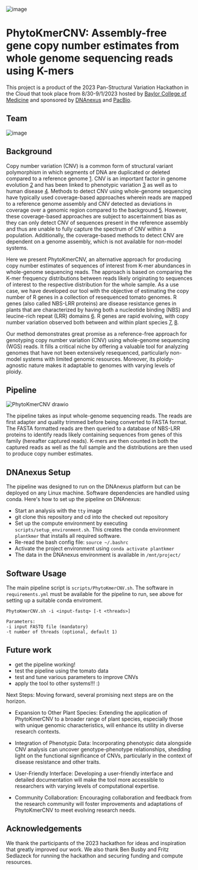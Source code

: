![image](https://github.com/collaborativebioinformatics/SVHack_Plants/assets/30478823/d77cf90a-bd17-44a8-8fc8-ea0ee9ea632b)


# PhytoKmerCNV: Assembly-free gene copy number estimates from whole genome sequencing reads using K-mers

This project is a product of the 2023 Pan-Structural Variation Hackathon in the Cloud that took place from 8/30-9/1/2023 hosted by [Baylor College of Medicine](https://www.bcm.edu) and sponsored by [DNAnexus](https://www.dnanexus.com) and [PacBio](https://www.pacb.com). 

## Team
![image](https://github.com/collaborativebioinformatics/SVHack_Plants/assets/30478823/15585c2b-4060-45ad-94ec-a8c7f6adefb9)

## Background
Copy number variation (CNV) is a common form of structural variant polymorphism in which segments of DNA are duplicated or deleted compared to a reference genome [1](https://www.nature.com/articles/nature05329#Sec4). CNV is an important factor in genome evolution [2](https://www.ncbi.nlm.nih.gov/pmc/articles/PMC2989995/) and has been linked to phenotypic variation [3](https://www.science.org/doi/10.1126/science.83.2148.210) as well as to human disease [4](https://link.springer.com/article/10.1007/s40484-018-0137-6). Methods to detect CNV using whole-genome sequencing have typically used coverage-based approaches wherein reads are mapped to a reference genome assembly and CNV detected as deviations in coverage over a genomic region compared to the background [5](https://bmcbioinformatics.biomedcentral.com/articles/10.1186/1471-2105-14-S11-S1). However, these coverage-based approaches are subject to ascertainment bias as they can only detect CNV of sequences present in the reference assembly and thus are unable to fully capture the spectrum of CNV within a population. Additionally, the coverage-based methods to detect CNV are dependent on a genome assembly, which is not available for non-model systems.  
  
Here we present PhytoKmerCNV, an alternative approach for producing copy number estimates of sequences of interest from K-mer abundances in whole-genome sequencing reads. The approach is based on comparing the K-mer frequency distributions between reads likely originating to sequences of interest to the respective distribution for the whole sample. As a use case, we have developed our tool with the objective of estimating the copy number of R genes in a collection of resequenced tomato genomes. R genes (also called NBS-LRR proteins) are disease resistance genes in plants that are characterized by having both a nucleotide binding (NBS) and leucine-rich repeat (LRR) domains [6](https://genomebiology.biomedcentral.com/articles/10.1186/gb-2006-7-4-212). R genes are rapid evolving, with copy number variation observed both between and within plant species [7](https://www.ncbi.nlm.nih.gov/pmc/articles/PMC152331/), [8](https://www.pnas.org/doi/10.1073/pnas.1318211110).  

Our method demonstrates great promise as a reference-free approach for genotyping copy number variation (CNV) using whole-genome sequencing (WGS) reads. It fills a critical niche by offering a valuable tool for analyzing genomes that have not been extensively resequenced, particularly non-model systems with limited genomic resources. Moreover, its ploidy-agnostic nature makes it adaptable to genomes with varying levels of ploidy.

## Pipeline
![PhytoKmerCNV drawio](https://github.com/collaborativebioinformatics/SVHack_Plants/assets/30478823/100a3e16-ef06-4f4b-b929-bc9a32f2997d)

The pipeline takes as input whole-genome sequencing reads. The reads are first adapter and quality trimmed before being converted to FASTA format. The FASTA formatted reads are then queried to a database of NBS-LRR proteins to identify reads likely containing sequences from genes of this family (hereafter captured reads). K-mers are then counted in both the captured reads as well as the full sample and the distributions are then used to produce copy number estimates. 

## DNAnexus Setup
The pipeline was designed to run on the DNAnexus platform but can be deployed on any Linux machine. Software dependencies are handled using conda. Here's how to set up the pipeline on DNAnexus:
* Start an analysis with the `tty` image
* git clone this repository and cd into the checked out repository
* Set up the compute environment by executing `scripts/setup_environment.sh`. This creates the conda environment `plantkmer` that installs all required software.
* Re-read the bash config file: `source ~/.bashrc`
* Activate the project environment using `conda activate plantkmer`
* The data in the DNAnexus environment is available in `/mnt/project/`

## Software Usage

The main pipeline script is `scripts/PhytoKmerCNV.sh`. The software in `requirements.yml` must be available for the pipeline to run, see above for setting up a suitable conda enviroment.

```
PhytoKmerCNV.sh -i <input-fastq> [-t <threads>]

Parameters:
-i input FASTQ file (mandatory)
-t number of threads (optional, default 1)
```

## Future work
* get the pipeline working!
* test the pipeline using the tomato data
* test and tune various parameters to improve CNVs
* apply the tool to other systems!!! :)  

Next Steps: Moving forward, several promising next steps are on the horizon.

- Expansion to Other Plant Species: Extending the application of PhytoKmerCNV to a broader range of plant species, especially those with unique genomic characteristics, will enhance its utility in diverse research contexts.

- Integration of Phenotypic Data: Incorporating phenotypic data alongside CNV analysis can uncover genotype-phenotype relationships, shedding light on the functional significance of CNVs, particularly in the context of disease resistance and other traits.

- User-Friendly Interface: Developing a user-friendly interface and detailed documentation will make the tool more accessible to researchers with varying levels of computational expertise.

- Community Collaboration: Encouraging collaboration and feedback from the research community will foster improvements and adaptations of PhytoKmerCNV to meet evolving research needs.

## Acknowledgements
We thank the participants of the 2023 hackathon for ideas and inspiration that greatly improved our work. We also thank Ben Busby and Fritz Sedlazeck for running the hackathon and securing funding and compute resources. 
